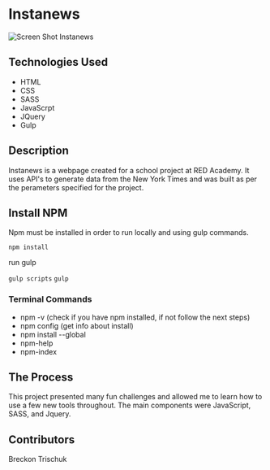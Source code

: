# Instanews

![Screen Shot Instanews](images/screen-shot-instanews.png "instanews")


## Technologies Used 
- HTML 
- CSS
- SASS
- JavaScrpt  
- JQuery
- Gulp

## Description
Instanews is a webpage created for a school project at RED Academy.  It uses API's to generate data from the New York Times and was built as per the perameters specified for the project.

## Install NPM
Npm must be installed in order to run locally and using gulp commands.

```npm install```

run gulp

```gulp scripts```
```gulp```

### Terminal Commands 
- npm -v (check if you have npm installed, if not follow the next steps)
- npm config (get info about install)
- npm install --global
- npm-help
- npm-index

## The Process
This project presented many fun challenges and allowed me to learn how to use a few new tools throughout.  The main components were JavaScript, SASS, and Jquery.

## Contributors
Breckon Trischuk 